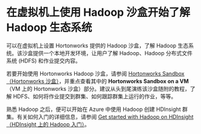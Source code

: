 <properties
	pageTitle="使用 Hadoop 沙盒了解 Hadoop | Azure"
	description="若要了解如何使用 Hadoop 生态系统，可以在 Azure 虚拟机上设置 Hortonworks 提供的 Hadoop 沙盒。"
	keywords="hadoop emulator,hadoop 沙盒"
	editor="cgronlun"
	manager="paulettm"
	services="hdinsight"
	authors="nitinme"
	documentationCenter=""
	tags="azure-portal"/>

<tags
	ms.service="hdinsight"
	ms.date="05/05/2016"
	wacn.date="09/19/2016"/>

# 在虚拟机上使用 Hadoop 沙盒开始了解 Hadoop 生态系统

可以在虚拟机上设置 Hortonworks 提供的 Hadoop 沙盒，了解 Hadoop 生态系统。该沙盒提供一个本地开发环境，让用户了解 Hadoop、Hadoop 分布式文件系统 (HDFS) 和作业提交内容。

若要开始使用 Hortonworks Hadoop 沙盒，请参阅 [Hortonworks Sandbox（Hortonworks 沙盒）](http://hortonworks.com/downloads/#sandbox)，并重点查看其中的 **Hortonworks Sandbox on a VM**（VM 上的 Hortonworks 沙盒）部分。建议从头到尾演练该沙盒随附的教程，了解 HDFS、如何将作业提交到群集、如何跟踪群集上运行的作业，等等。

熟悉 Hadoop 之后，便可以开始在 Azure 中使用 Hadoop 创建 HDInsight 群集。有关如何入门的详细信息，请参阅 [Get started with Hadoop on HDInsight（HDInsight 上的 Hadoop 入门）](/documentation/articles/hdinsight-hadoop-tutorial-get-started-windows-v1/)。

<!---HONumber=Mooncake_0912_2016-->